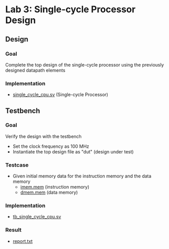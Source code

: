 # Lab 3: Single-cycle Processor Design

## Design

### Goal

Complete the top design of the single-cycle processor using the previously designed datapath elements

### Implementation

- [single_cycle_cpu.sv](single_cycle_cpu.sv) (Single-cycle Processor)

## Testbench

### Goal

Verify the design with the testbench

- Set the clock frequency as 100 MHz
- Instantiate the top design file as "dut" (design under test)

### Testcase

- Given initial memory data for the instruction memory and the data memory
  - [imem.mem](imem.mem) (instruction memory)
  - [dmem.mem](dmem.mem) (data memory)

### Implementation

- [tb_single_cycle_cpu.sv](tb_single_cycle_cpu.sv)

### Result

- [report.txt](report.txt)
